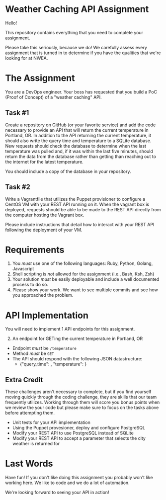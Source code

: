 # Weather Caching API Assignment

Hello!

This repository contains everything that you need to complete your assignment.

Please take this seriously, because we do!  We carefully assess every assignment that is
turned in to determine if you have the qualities that we're looking for at NWEA.

# The Assignment

You are a DevOps engineer.  Your boss has requested that you build a PoC (Proof of Concept) of a
"weather caching" API.

## Task #1

Create a repository on GitHub (or your favorite service) and add the code
necessary to provide an API that will return the current temperature in
Portland, OR. In addition to the API returning the current temperature, it
should also write the query time and temperature to a SQLite database. New
requests should check the database to determine when the last temperature was
pulled and, if it was within the last five minutes, should return the data from
the database rather than getting than reaching out to the internet for the
latest temperature.

You should include a copy of the database in your repository.

## Task #2

Write a Vagrantfile that utilizes the Puppet provisioner to configure a CentOS
VM with your REST API running on it. When the vagrant box is deployed, requests
should be able to be made to the REST API directly from the computer hosting the
Vagrant box.

Please include instructions that detail how to interact with your REST API
following the deployment of your VM.

# Requirements

1. You *must* use one of the following languages: Ruby, Python, Golang, Javascript
2. Shell scripting is *not* allowed for the assignment (i.e., Bash, Ksh, Zsh)
3. Your solution *must* be easily deployable and include a well documented process to do so.
4. Please show your work.  We want to see multiple commits and see how you approached the problem.

# API Implementation

You will need to implement 1 API endpoints for this assignment.

2. An endpoint for GETing the current temperature in Portland, OR
  * Endpoint *must* be `/temperature`
  * Method *must* be `GET`
  * The API should respond with the following JSON datastructure:
    * {"query_time": <timestamp>, "temperature": <temperature> }

## Extra Credit

These challenges aren't necessary to complete, but if you find yourself moving
quickly through the coding challenge, they are skills that our team frequently
utilizes. Working through them will score you bonus points when we review the
your code but please make sure to focus on the tasks above before attempting
them.

  * Unit tests for your API implementation
  * Using the Puppet provesioner, deploy and configure PostgreSQL
  * Modify your REST API to use PostgreSQL instead of SQLite
  * Modify your REST API to accept a parameter that selects the city weather is
    returned for

# Last Words

Have fun!  If you don't like doing this assignment you probably won't like working here.  We like to code and we do a lot of automation.

We're looking forward to seeing your API in action!

